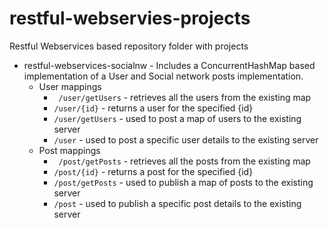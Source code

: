 # restful-webservies-projects
Restful Webservices based repository folder with projects
- restful-webservices-socialnw - Includes a ConcurrentHashMap based implementation of a User and Social network posts implementation. 
    - User mappings
        - ` /user/getUsers`       - retrieves all the users from the existing map
        - `/user/{id}`            - returns a user for the specified {id}       
        - `/user/getUsers`             - used to post a map of users to the existing server
        - `/user`                 - used to post a specific user details to the existing server
    - Post mappings
        - ` /post/getPosts`       - retrieves all the posts from the existing map
        - `/post/{id}`            - returns a post for the specified {id}       
        - `/post/getPosts`             - used to publish a map of posts to the existing server
        - `/post`                 - used to publish a specific post details to the existing server